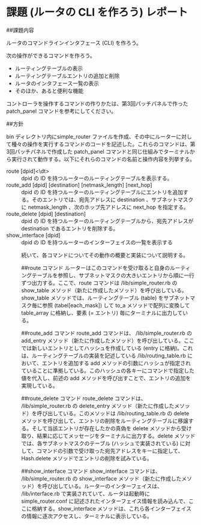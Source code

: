 # 課題 (ルータの CLI を作ろう) レポート

##課題内容

ルータのコマンドラインインタフェース (CLI) を作ろう。

次の操作ができるコマンドを作ろう。

* ルーティングテーブルの表示
* ルーティングテーブルエントリの追加と削除
* ルータのインタフェース一覧の表示
* そのほか、あると便利な機能

コントローラを操作するコマンドの作りかたは、第3回パッチパネルで作った patch_panel コマンドを参考にしてください。

##方針

bin ディレクトリ内にsimple_router ファイルを作成、その中にルーターに対して種々の操作を実行するコマンドのコードを記述した。これらのコマンドは、第3回パッチパネルで作成した patch_panel コマンドと同じ仕組みでターミナルから実行されて動作する。以下にそれらのコマンドの名前と操作内容を列挙する。

<dl>
	<dt>route [dpid]<\dt>
	<dd>dpid の ID を持つルーターのルーティングテーブルを表示する。 
	<dt>route_add [dpid] [destination] [netmask_length] [next_hop]
	<dd>dpid の ID を持つルーターのルーティングテーブルにエントリを追加する。そのエントリでは、宛先アドレスに destination 、サブネットマスクに netmask_length 、次のホップ先アドレスに next_hop を指定する。
	<dt>route_delete [dpid] [destination]
	<dd>dpid の ID を持つルーターのルーティングテーブルから、宛先アドレスが destination であるエントリを削除する。
	<dt>show_interface [dpid]
	<dd>dpid の ID を持つルーターのインターフェイスの一覧を表示する 


続いて、各コマンドについてその動作の概要と実装について説明する。

##route コマンド
ルーターはこのコマンドを受け取ると自身のルーティングテーブルを参照し、サブネットマスクの大きいエントリから順に一行ずつ出力する。ここで、route コマンドは /lib/simple_router.rb の show_table メソッド（新たに作成したメソッド）を呼び出している。show_table メソッドでは、ルーティングテーブル (table) をサブネットマスク毎に参照 (tabel[each_mask]) して to_a メソッドで配列に変換して table_array に格納し、要素 (= エントリ) 毎にターミナルに出力している。

##route_add コマンド 
route_add コマンドは、 /lib/simple_router.rb の add_entry メソッド（新たに作成したメソッド）を呼び出している。ここでは新しいエントリとしてハッシュを作成している (entry に格納)。これは、ルーティングテーブルの実装を記述している /lib/routing_table.rb において、エントリを追加する add メソッドの引数にハッシュが指定されていることに準拠している。このハッシュの各キーにコマンドで指定した値を代入し、前述の add メソッドを呼び出すことで、エントリの追加を実現している。

##route_delete コマンド
route_delete コマンドは、 /lib/simple_router.rb の delete_entry メソッド（新たに作成したメソッド）を呼び出している。このメソッドは /lib/routing_table.rb の delete メソッドを呼び出して、エントリの削除をルーティングテーブルに移譲する。そして当該エントリが存在したかの真偽を delete メソッドから受け取り、結果に応じてメッセージをターミナルに出力する。delete メソッドでは、各サブネットマスクのテーブル (ハッシュで実装されている) に対して、コマンドの引数で受け取った宛先アドレスをキーに指定して、 Hash.delete メソッドでエントリの削除を試みている。

##show_interface コマンド
show_interface コマンドは、 /lib/simple_router.rb の show_interface メソッド（新たに作成したメソッド）を呼び出している。ルーターのインターフェイスは、 /lib/interface.rb で実装されていて、ルータは起動時に simple_router.conf に記述されたインターフェイス情報を読み込んで、ここに格納する。show_interface メソッドは、これら各インターフェイスの情報に逐次アクセスし、ターミナルに表示している。


















